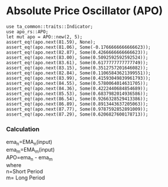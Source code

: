 # Absolute Price Oscillator (APO)
```
use ta_common::traits::Indicator;
use apo_rs::APO;
let mut apo = APO::new(2, 5);
assert_eq!(apo.next(81.59), None);
assert_eq!(apo.next(81.06), Some(-0.1766666666666623));
assert_eq!(apo.next(82.87), Some(0.4266666666666623));
assert_eq!(apo.next(83.00), Some(0.5092592592592524));
assert_eq!(apo.next(83.61), Some(0.6177777777777749));
assert_eq!(apo.next(83.15), Some(0.3512757201646082));
assert_eq!(apo.next(82.84), Some(0.11065843621399551));
assert_eq!(apo.next(83.99), Some(0.41593049839961793));
assert_eq!(apo.next(84.55), Some(0.5780064014631705));
assert_eq!(apo.next(84.36), Some(0.4222440684854689));
assert_eq!(apo.next(85.53), Some(0.6837982014936586));
assert_eq!(apo.next(86.54), Some(0.9266328529413386));
assert_eq!(apo.next(86.89), Some(0.8913443637205063));
assert_eq!(apo.next(87.77), Some(0.9787592852891009));
assert_eq!(apo.next(87.29), Some(0.6206827600178713));
```
### Calculation
ema<sub>n</sub>=EMA<sub>n</sub>(input)  
ema<sub>m</sub>=EMA<sub>m</sub>(input)  
APO=ema<sub>n</sub> - ema<sub>m</sub>  
where  
n=Short Period  
m= Long Period